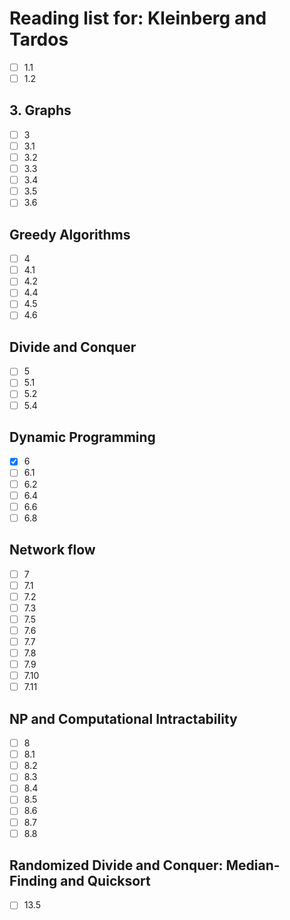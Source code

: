 # Reading list for: Kleinberg and Tardos
- [ ] 1.1
- [ ] 1.2
## 3. Graphs
- [ ] 3
- [ ] 3.1
- [ ] 3.2
- [ ] 3.3
- [ ] 3.4
- [ ] 3.5
- [ ] 3.6
## Greedy Algorithms
- [ ] 4
- [ ] 4.1
- [ ] 4.2
- [ ] 4.4
- [ ] 4.5
- [ ] 4.6
## Divide and Conquer
- [ ] 5
- [ ] 5.1
- [ ] 5.2
- [ ] 5.4
## Dynamic Programming
- [x] 6
- [ ] 6.1
- [ ] 6.2
- [ ] 6.4
- [ ] 6.6
- [ ] 6.8
## Network flow
- [ ] 7
- [ ] 7.1
- [ ] 7.2
- [ ] 7.3
- [ ] 7.5
- [ ] 7.6
- [ ] 7.7
- [ ] 7.8
- [ ] 7.9
- [ ] 7.10
- [ ] 7.11
## NP and Computational Intractability
- [ ] 8
- [ ] 8.1
- [ ] 8.2
- [ ] 8.3
- [ ] 8.4
- [ ] 8.5
- [ ] 8.6
- [ ] 8.7
- [ ] 8.8
## Randomized Divide and Conquer: Median-Finding and Quicksort
- [ ] 13.5
